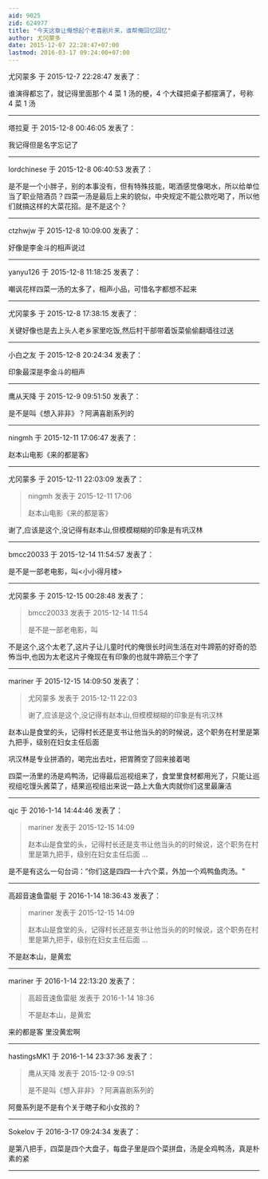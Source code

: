 ```yaml
---
aid: 9025
zid: 624977
title: "今天这章让俺想起个老喜剧片来，谁帮俺回忆回忆"
author: 尤冈蒙多
date: 2015-12-07 22:28:47+07:00
lastmod: 2016-03-17 09:24:00+07:00
---
```


尤冈蒙多 于 2015-12-7 22:28:47 发表了：

谁演得都忘了，就记得里面那个 4 菜 1 汤的梗，4 个大碟把桌子都摆满了，号称 4 菜 1 汤

---

塔拉夏 于 2015-12-8 00:46:05 发表了：

我记得但是名字忘记了

---

lordchinese 于 2015-12-8 06:40:53 发表了：

是不是一个小胖子，别的本事没有，但有特殊技能，喝酒感觉像喝水，所以给单位当了职业陪酒员？四菜一汤是最后上来的貌似，中央规定不能公款吃喝了，所以他们就搞这样的大菜花招。是不是这个？

---

ctzhwjw 于 2015-12-8 10:09:00 发表了：

好像是李金斗的相声说过

---

yanyu126 于 2015-12-8 11:18:25 发表了：

嘲讽花样四菜一汤的太多了，相声小品，可惜名字都想不起来

---

尤冈蒙多 于 2015-12-8 17:38:15 发表了：

关键好像也是去上头人老乡家里吃饭,然后村干部带着饭菜偷偷翻墙往过送

---

小白之友 于 2015-12-8 20:24:34 发表了：

印象最深是李金斗的相声

---

鹰从天降 于 2015-12-9 09:51:50 发表了：

是不是叫《想入非非》？阿满喜剧系列的

---

ningmh 于 2015-12-11 17:06:47 发表了：

赵本山电影《来的都是客》

---

尤冈蒙多 于 2015-12-11 22:03:09 发表了：

> ningmh 发表于 2015-12-11 17:06
>
> 赵本山电影《来的都是客》

谢了,应该是这个,没记得有赵本山,但模模糊糊的印象是有巩汉林

---

bmcc20033 于 2015-12-14 11:54:57 发表了：

是不是一部老电影，叫&lt;小小得月楼&gt;

---

尤冈蒙多 于 2015-12-15 00:28:48 发表了：

> bmcc20033 发表于 2015-12-14 11:54
>
> 是不是一部老电影，叫

不是这个,这个太老了,这片子让儿童时代的俺很长时间生活在对牛蹄筋的好奇的恐怖当中,也因为太老这片子俺现在有印象的也就牛蹄筋三个字了

---

mariner 于 2015-12-15 14:09:50 发表了：

> 尤冈蒙多 发表于 2015-12-11 22:03
>
> 谢了,应该是这个,没记得有赵本山,但模模糊糊的印象是有巩汉林

赵本山是食堂的头，记得村长还是支书让他当头的的时候说，这个职务在村里是第九把手，级别在妇女主任后面

巩汉林是专业拼酒的，喝完出去吐，把胃腾空了回来接着喝

四菜一汤里的汤是鸡鸭汤，记得最后巡视组来了，食堂里食材都用光了，只能让巡视组吃馒头酱菜了，结果巡视组出来说一路上大鱼大肉就你们这里最廉洁

---

qjc 于 2016-1-14 14:44:46 发表了：

> mariner 发表于 2015-12-15 14:09
>
> 赵本山是食堂的头，记得村长还是支书让他当头的的时候说，这个职务在村里是第九把手，级别在妇女主任后面 ...

是不是有这么一句台词：”你们这是四四一十六个菜，外加一个鸡鸭鱼肉汤。"

---

高超音速鱼雷艇 于 2016-1-14 18:36:43 发表了：

> mariner 发表于 2015-12-15 14:09
>
> 赵本山是食堂的头，记得村长还是支书让他当头的的时候说，这个职务在村里是第九把手，级别在妇女主任后面 ...

不是赵本山，是黄宏

---

mariner 于 2016-1-14 22:13:20 发表了：

> 高超音速鱼雷艇 发表于 2016-1-14 18:36
>
> 不是赵本山，是黄宏

来的都是客 里没黄宏啊

---

hastingsMK1 于 2016-1-14 23:37:36 发表了：

> 鹰从天降 发表于 2015-12-9 09:51
>
> 是不是叫《想入非非》？阿满喜剧系列的

阿曼系列是不是有个关于瞎子和小女孩的？

---

Sokelov 于 2016-3-17 09:24:34 发表了：

是第八把手，四菜是四个大盘子，每盘子里是四个菜拼盘，汤是全鸡鸭汤，真是朴素的紧

---
